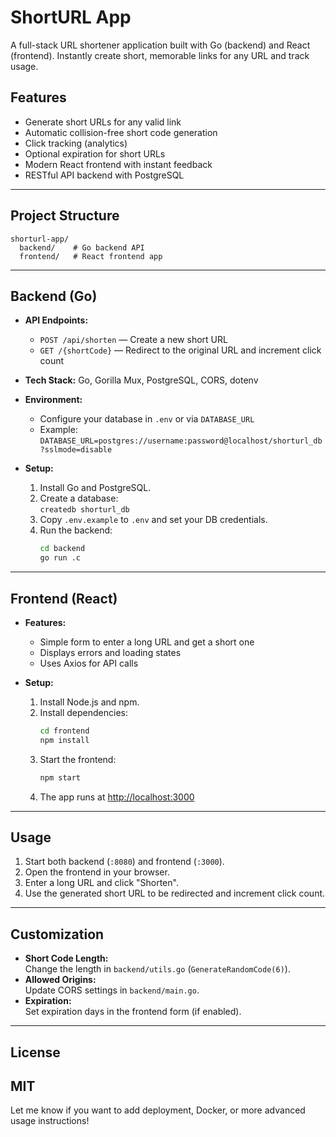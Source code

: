 # ShortURL App

A full-stack URL shortener application built with Go (backend) and React (frontend). Instantly create short, memorable links for any URL and track usage.

## Features

- Generate short URLs for any valid link
- Automatic collision-free short code generation
- Click tracking (analytics)
- Optional expiration for short URLs
- Modern React frontend with instant feedback
- RESTful API backend with PostgreSQL
---

## Project Structure

```
shorturl-app/
  backend/    # Go backend API
  frontend/   # React frontend app
```

---

## Backend (Go)

- **API Endpoints:**
  - `POST /api/shorten` — Create a new short URL
  - `GET /{shortCode}` — Redirect to the original URL and increment click count

- **Tech Stack:** Go, Gorilla Mux, PostgreSQL, CORS, dotenv

- **Environment:**
  - Configure your database in `.env` or via `DATABASE_URL`
  - Example: `DATABASE_URL=postgres://username:password@localhost/shorturl_db?sslmode=disable`

- **Setup:**
  1. Install Go and PostgreSQL.
  2. Create a database:  
     `createdb shorturl_db`
  3. Copy `.env.example` to `.env` and set your DB credentials.
  4. Run the backend:
     ```sh
     cd backend
     go run .c
     ```

---

## Frontend (React)

- **Features:**  
  - Simple form to enter a long URL and get a short one
  - Displays errors and loading states
  - Uses Axios for API calls

- **Setup:**
  1. Install Node.js and npm.
  2. Install dependencies:
     ```sh
     cd frontend
     npm install
     ```
  3. Start the frontend:
     ```sh
     npm start
     ```
  4. The app runs at [http://localhost:3000](http://localhost:3000)

---

## Usage

1. Start both backend (`:8080`) and frontend (`:3000`).
2. Open the frontend in your browser.
3. Enter a long URL and click "Shorten".
4. Use the generated short URL to be redirected and increment click count.

---

## Customization

- **Short Code Length:**  
  Change the length in `backend/utils.go` (`GenerateRandomCode(6)`).
- **Allowed Origins:**  
  Update CORS settings in `backend/main.go`.
- **Expiration:**  
  Set expiration days in the frontend form (if enabled).

---

## License

MIT
---
Let me know if you want to add deployment, Docker, or more advanced usage instructions!

